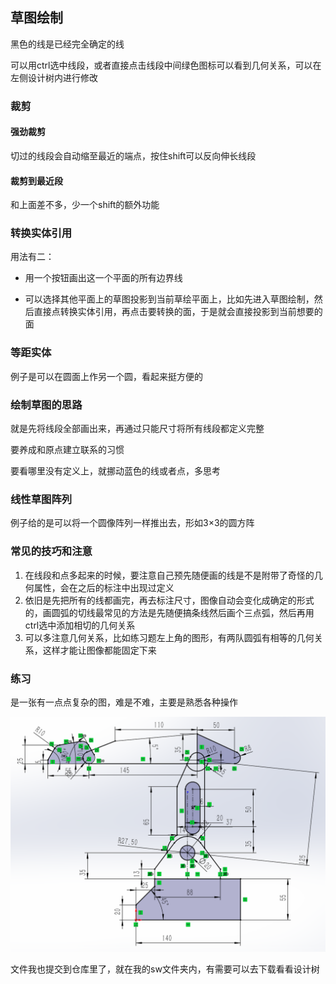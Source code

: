 ## 草图绘制

黑色的线是已经完全确定的线

可以用ctrl选中线段，或者直接点击线段中间绿色图标可以看到几何关系，可以在左侧设计树内进行修改		

### 裁剪

#### 强劲裁剪

切过的线段会自动缩至最近的端点，按住shift可以反向伸长线段

#### 裁剪到最近段

和上面差不多，少一个shift的额外功能

### 转换实体引用

用法有二：

- 用一个按钮画出这一个平面的所有边界线

- 可以选择其他平面上的草图投影到当前草绘平面上，比如先进入草图绘制，然后直接点转换实体引用，再点击要转换的面，于是就会直接投影到当前想要的面

### 等距实体

例子是可以在圆面上作另一个圆，看起来挺方便的

### 绘制草图的思路

就是先将线段全部画出来，再通过只能尺寸将所有线段都定义完整

要养成和原点建立联系的习惯

要看哪里没有定义上，就挪动蓝色的线或者点，多思考

### 线性草图阵列

例子给的是可以将一个圆像阵列一样推出去，形如3×3的圆方阵

### 常见的技巧和注意

1. 在线段和点多起来的时候，要注意自己预先随便画的线是不是附带了奇怪的几何属性，会在之后的标注中出现过定义
2. 依旧是先把所有的线都画完，再去标注尺寸，图像自动会变化成确定的形式的，画圆弧的切线最常见的方法是先随便搞条线然后画个三点弧，然后再用ctrl选中添加相切的几何关系
3. 可以多注意几何关系，比如练习题左上角的图形，有两队圆弧有相等的几何关系，这样才能让图像都能固定下来

### 练习

是一张有一点点复杂的图，难是不难，主要是熟悉各种操作

![image](1.png)

文件我也提交到仓库里了，就在我的sw文件夹内，有需要可以去下载看看设计树
